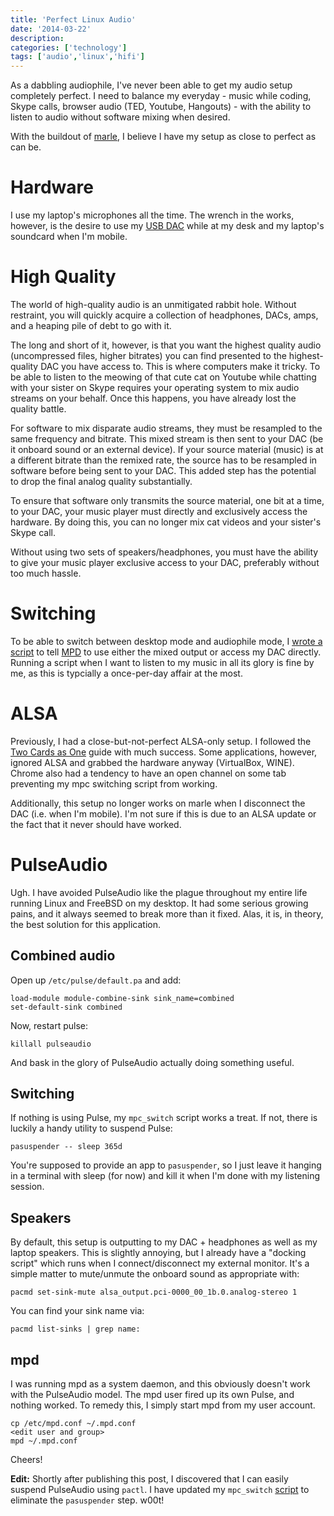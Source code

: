 ```yaml
---
title: 'Perfect Linux Audio'
date: '2014-03-22'
description:
categories: ['technology']
tags: ['audio','linux','hifi']
---
```


As a dabbling audiophile, I've never been able to get my audio setup completely perfect. I need to
balance my everyday - music while coding, Skype calls, browser audio (TED, Youtube, Hangouts) -
with the ability to listen to audio without software mixing when desired.

With the buildout of [marle][1], I believe I have my setup as close to perfect as can be.

# Hardware

I use my laptop's microphones all the time. The wrench in the works, however, is the desire to use
my [USB DAC][2] while at my desk and my laptop's soundcard when I'm mobile.

# High Quality

The world of high-quality audio is an unmitigated rabbit hole. Without restraint, you will quickly
acquire a collection of headphones, DACs, amps, and a heaping pile of debt to go with it. 

The long and short of it, however, is that you want the highest quality audio (uncompressed files,
higher bitrates) you can find presented to the highest-quality DAC you have access to. This is where
computers make it tricky. To be able to listen to the meowing of that cute cat on Youtube while chatting with
your sister on Skype requires your operating system to mix audio streams on your behalf. Once this
happens, you have already lost the quality battle.

For software to mix disparate audio streams, they must be resampled to the same frequency and
bitrate. This mixed stream is then sent to your DAC (be it onboard sound or an external device). If
your source material (music) is at a different bitrate than the remixed rate, the source has to be
resampled in software before being sent to your DAC. This added step has the potential to drop the
final analog quality substantially.

To ensure that software only transmits the source material, one bit at a time, to your DAC, your
music player must directly and exclusively access the hardware. By doing this, you can no longer mix cat videos and
your sister's Skype call.

Without using two sets of speakers/headphones, you must have the ability to give your music player
exclusive access to your DAC, preferably without too much hassle.

# Switching

To be able to switch between desktop mode and audiophile mode, 
I [wrote a script][4] to tell [MPD][5] to use either the mixed output or access my DAC directly.
Running a script when I want to listen to my music in all its glory is fine by me, as this is
typcially a once-per-day affair at the most.

# ALSA

Previously, I had a close-but-not-perfect ALSA-only setup. I followed the [Two Cards as One][3]
guide with much success. Some applications, however, ignored ALSA and grabbed the hardware anyway
(VirtualBox, WINE). Chrome also had a tendency to have an open channel on some tab preventing my
mpc switching script from working.

Additionally, this setup no longer works on marle when I disconnect the DAC (i.e. when I'm mobile).
I'm not sure if this is due to an ALSA update or the fact that it never should have worked.

# PulseAudio

Ugh. I have avoided PulseAudio like the plague throughout my entire life running Linux and FreeBSD
on my desktop. It had some serious growing pains, and it always seemed to break more than it fixed.
Alas, it is, in theory, the best solution for this application.

## Combined audio

Open up `/etc/pulse/default.pa` and add:

```
load-module module-combine-sink sink_name=combined
set-default-sink combined
```

Now, restart pulse:

```
killall pulseaudio
```

And bask in the glory of PulseAudio actually doing something useful.

## Switching

If nothing is using Pulse, my `mpc_switch` script works a treat. If not, there is luckily a handy
utility to suspend Pulse:

```
pasuspender -- sleep 365d
```

You're supposed to provide an app to `pasuspender`, so I just leave it hanging in a terminal with
sleep (for now) and kill it when I'm done with my listening session.

## Speakers

By default, this setup is outputting to my DAC + headphones as well as my laptop speakers. This is
slightly annoying, but I already have a "docking script" which runs when I connect/disconnect my
external monitor. It's a simple matter to mute/unmute the onboard sound as appropriate with:

```
pacmd set-sink-mute alsa_output.pci-0000_00_1b.0.analog-stereo 1
```

You can find your sink name via:

```
pacmd list-sinks | grep name:
```

## mpd

I was running mpd as a system daemon, and this obviously doesn't work with the PulseAudio model. The
mpd user fired up its own Pulse, and nothing worked. To remedy this, I simply start mpd from my user
account.

```
cp /etc/mpd.conf ~/.mpd.conf
<edit user and group>
mpd ~/.mpd.conf
```

Cheers!

**Edit:** Shortly after publishing this post, I discovered that I can easily suspend PulseAudio
using `pactl`. I have updated my `mpc_switch` [script][4] to eliminate the `pasuspender` step. w00t!

 [1]: http://www.sigil.org/2014/03/goodbye-lavos-hello-marle/
 [2]: http://www.amazon.com/gp/product/B0070UFMOW/ref=as_li_ss_tl?ie=UTF8&camp=1789&creative=390957&creativeASIN=B0070UFMOW&linkCode=as2&tag=sigilorg-20
 [3]: http://alsa.opensrc.org/TwoCardsAsOne
 [4]: https://github.com/sarumont/dotfiles/blob/master/bin/mpc_switch
 [5]: http://www.musicpd.org/
